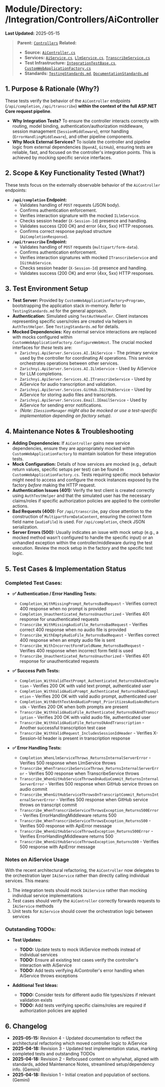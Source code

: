 # Module/Directory: /Integration/Controllers/AiController

**Last Updated:** 2025-05-15

> **Parent:** [`Controllers`](../README.md)
> **Related:**
> * **Source:** [`AiController.cs`](../../../../api-server/Controllers/AiController.cs)
> * **Services:** [`AiService.cs`](../../../../api-server/Services/AI/AiService.cs), [`LlmService.cs`](../../../../api-server/Services/AI/LlmService.cs), [`TranscribeService.cs`](../../../../api-server/Services/AI/TranscribeService.cs)
> * **Test Infrastructure:** [`IntegrationTestBase.cs`](../../IntegrationTestBase.cs), [`CustomWebApplicationFactory.cs`](../../../Framework/Fixtures/CustomWebApplicationFactory.cs)
> * **Standards:** [`TestingStandards.md`](../../../../Docs/Standards/TestingStandards.md), [`DocumentationStandards.md`](../../../../Docs/Development/DocumentationStandards.md)

## 1. Purpose & Rationale (Why?)

These tests verify the behavior of the `AiController` endpoints (`/api/completion`, `/api/transcribe`) **within the context of the full ASP.NET Core request pipeline**.

* **Why Integration Tests?** To ensure the controller interacts correctly with routing, model binding, authentication/authorization middleware, session management (`SessionMiddleware`), error handling (`ErrorHandlingMiddleware`), and other pipeline components.
* **Why Mock External Services?** To isolate the controller and pipeline logic from external dependencies (`OpenAI`, `GitHub`), ensuring tests are reliable, fast, and focused on the controller's integration points. This is achieved by mocking specific service interfaces.

## 2. Scope & Key Functionality Tested (What?)

These tests focus on the externally observable behavior of the `AiController` endpoints:

* **`/api/completion` Endpoint:**
    * Validates handling of `POST` requests (JSON body).
    * Confirms authentication enforcement.
    * Verifies interaction signature with the mocked `ILlmService`.
    * Checks session header (`X-Session-Id`) presence and handling.
    * Validates success (200 OK) and error (4xx, 5xx) HTTP responses.
    * Confirms correct response payload structure (`AiCompletionResponse`).
* **`/api/transcribe` Endpoint:**
    * Validates handling of `POST` requests (`multipart/form-data`).
    * Confirms authentication enforcement.
    * Verifies interaction signatures with mocked `ITranscribeService` and `IGitHubService`.
    * Checks session header (`X-Session-Id`) presence and handling.
    * Validates success (200 OK) and error (4xx, 5xx) HTTP responses.

## 3. Test Environment Setup

* **Test Server:** Provided by `CustomWebApplicationFactory<Program>`, bootstrapping the application stack in-memory. Refer to `TestingStandards.md` for the general approach.
* **Authentication:** Simulated using `TestAuthHandler`. Client instances representing specific users/roles are created via helpers in `AuthTestHelper`. See `TestingStandards.md` for details.
* **Mocked Dependencies:** Key external service interactions are replaced with mocks configured within `CustomWebApplicationFactory.ConfigureWebHost`. The crucial mocked interfaces for *these* tests are:
    * `Zarichnyi.ApiServer.Services.AI.IAiService` - The primary service used by the controller for coordinating AI operations. This service orchestrates operations between other services.
    * `Zarichnyi.ApiServer.Services.AI.ILlmService` - Used by AiService for LLM completions.
    * `Zarichnyi.ApiServer.Services.AI.ITranscribeService` - Used by AiService for audio transcription and validation.
    * `Zarichnyi.ApiServer.Services.GitHub.IGitHubService` - Used by AiService for storing audio files and transcripts.
    * `Zarichnyi.ApiServer.Services.Email.IEmailService` - Used by AiService for sending error notifications.
    * *(Note: `ISessionManager` might also be mocked or use a test-specific implementation depending on factory setup).*

## 4. Maintenance Notes & Troubleshooting

* **Adding Dependencies:** If `AiController` gains new service dependencies, ensure they are appropriately mocked within `CustomWebApplicationFactory` to maintain isolation for these integration tests.
* **Mock Configuration:** Details of how services are mocked (e.g., default return values, specific setups per test) can be found in `CustomWebApplicationFactory.cs`. Tests requiring specific mock behavior might need to access and configure the mock instances exposed by the factory *before* making the HTTP request.
* **Authentication Issues (401):** Verify the test client is created correctly using `AuthTestHelper` and that the simulated user has the necessary claims/roles if specific authorization policies are applied to the controller actions.
* **Bad Requests (400):** For `/api/transcribe`, pay close attention to the construction of `MultipartFormDataContent`, ensuring the correct form field name (`audioFile`) is used. For `/api/completion`, check JSON serialization.
* **Server Errors (500):** Usually indicates an issue with mock setup (e.g., a mocked method wasn't configured to handle the specific input) or an unhandled exception within the controller/middleware during the test execution. Review the mock setup in the factory and the specific test logic.

## 5. Test Cases & Implementation Status

### Completed Test Cases:

* **✅ Authentication / Error Handling Tests:**
    * `Completion_WithMissingPrompt_ReturnsBadRequest` - Verifies correct 400 response when no prompt is provided
    * `Completion_Unauthenticated_ReturnsUnauthorized` - Verifies 401 response for unauthenticated requests
    * `Transcribe_WithMissingAudioFile_ReturnsBadRequest` - Verifies correct 400 response when no audio file is provided
    * `Transcribe_WithEmptyAudioFile_ReturnsBadRequest` - Verifies correct 400 response when an empty audio file is sent
    * `Transcribe_WithIncorrectFormFieldName_ReturnsBadRequest` - Verifies 400 response when incorrect form field is used
    * `Transcribe_Unauthenticated_ReturnsUnauthorized` - Verifies 401 response for unauthenticated requests

* **✅ Success Path Tests:**
    * `Completion_WithValidTextPrompt_Authenticated_ReturnsOkAndCompletion` - Verifies 200 OK with valid text prompt, authenticated user
    * `Completion_WithValidAudioPrompt_Authenticated_ReturnsOkAndCompletion` - Verifies 200 OK with valid audio prompt, authenticated user
    * `Completion_WithBothTextAndAudioPrompt_PrioritizesAudioAndReturnsOk` - Verifies 200 OK when both prompts are present
    * `Transcribe_WithValidAudioFile_Authenticated_ReturnsOkAndTranscription` - Verifies 200 OK with valid audio file, authenticated user
    * `Transcribe_WithValidAudioFile_ReturnsOkAndTranscription` - Another successful transcription test case
    * `Transcribe_WithValidRequest_IncludesSessionIdHeader` - Verifies X-Session-Id header is present in transcription response

* **✅ Error Handling Tests:**
    * `Completion_WhenLlmServiceThrows_ReturnsInternalServerError` - Verifies 500 response when LlmService throws
    * `Transcribe_WhenTranscribeServiceThrows_ReturnsInternalServerError` - Verifies 500 response when TranscribeService throws
    * `Transcribe_WhenGitHubServiceThrowsOnAudioCommit_ReturnsInternalServerError` - Verifies 500 response when GitHub service throws on audio commit
    * `Transcribe_WhenGitHubServiceThrowsOnTranscriptCommit_ReturnsInternalServerError` - Verifies 500 response when GitHub service throws on transcript commit
    * `Transcribe_WhenTranscribeServiceThrowsException_Returns500Error` - Verifies ErrorHandlingMiddleware returns 500
    * `Transcribe_WhenTranscribeServiceThrowsException_Returns500` - Verifies 500 response with ApiError message
    * `Transcribe_WhenGitHubServiceThrowsException_Returns500Error` - Verifies ErrorHandlingMiddleware returns 500
    * `Transcribe_WhenGitHubServiceThrowsException_Returns500` - Verifies 500 response with ApiError message

### Notes on AiService Usage

With the recent architectural refactoring, the `AiController` now delegates to the orchestration layer `IAiService` rather than directly calling individual services. This means:

1. The integration tests should mock `IAiService` rather than mocking individual service implementations
2. Test cases should verify the `AiController` correctly forwards requests to `IAiService` methods
3. Unit tests for `AiService` should cover the orchestration logic between services

### Outstanding TODOs:

* **Test Updates:**
    * **TODO:** Update tests to mock IAiService methods instead of individual services
    * **TODO:** Ensure all existing test cases verify the controller's interaction with AiService
    * **TODO:** Add tests verifying AiController's error handling when AiService throws exceptions

* **Additional Test Ideas:**
    * **TODO:** Consider tests for different audio file types/sizes if relevant validation exists
    * **TODO:** Add tests verifying specific claims/roles are required if authorization policies are applied

## 6. Changelog

* **2025-05-15:** Revision 4 - Updated documentation to reflect the architectural refactoring which moved controller logic to AiService
* **2025-04-18:** Revision 3 - Updated test implementation status, marking completed tests and outstanding TODOs
* **2025-04-18:** Revision 2 - Refocused content on why/what, aligned with standards, added Maintenance Notes, streamlined setup/dependency info. (Gemini)
* **2025-04-18:** Revision 1 - Initial creation and population of sections. (Gemini)

